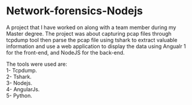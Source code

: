 # Network-forensics-Nodejs
A project that I have worked on along with a team member during my Master degree.
The project was about capturing pcap files through tcpdump tool then parse the pcap file using tshark to extract valuable information and use a web application to display the data using Angualr 1 for the front-end, and NodeJS for the back-end.


The tools were used are:               
   1- Tcpdump.                 
   2- Tshark.              
   3- Nodejs.              
   4- AngularJs.                  
   5- Python.            

